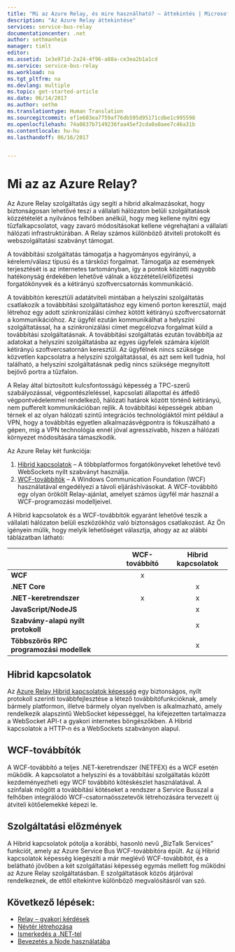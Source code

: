 ```yaml
---
title: "Mi az Azure Relay, és mire használható? – áttekintés | Microsoft Docs"
description: "Az Azure Relay áttekintése"
services: service-bus-relay
documentationcenter: .net
author: sethmanheim
manager: timlt
editor: 
ms.assetid: 1e3e971d-2a24-4f96-a88a-ce3ea2b1a1cd
ms.service: service-bus-relay
ms.workload: na
ms.tgt_pltfrm: na
ms.devlang: multiple
ms.topic: get-started-article
ms.date: 06/14/2017
ms.author: sethm
ms.translationtype: Human Translation
ms.sourcegitcommit: ef1e603ea7759af76db595d95171cdbe1c995598
ms.openlocfilehash: 74a0837b7149236faa45ef2cda0a0aee7c46a31b
ms.contentlocale: hu-hu
ms.lasthandoff: 06/16/2017


---
```

<a id="what-is-azure-relay" class="xliff"></a>

# Mi az az Azure Relay?

Az Azure Relay szolgáltatás úgy segíti a hibrid alkalmazásokat, hogy biztonságosan lehetővé teszi a vállalati hálózaton belüli szolgáltatások közzétételét a nyilvános felhőben anélkül, hogy meg kellene nyitni egy tűzfalkapcsolatot, vagy zavaró módosításokat kellene végrehajtani a vállalati hálózati infrastruktúrában. A Relay számos különböző átviteli protokollt és webszolgáltatási szabványt támogat.

A továbbítási szolgáltatás támogatja a hagyományos egyirányú, a kérelem/válasz típusú és a társközi forgalmat. Támogatja az események terjesztését is az internetes tartományban, így a pontok közötti nagyobb hatékonyság érdekében lehetővé válnak a közzétételi/előfizetési forgatókönyvek és a kétirányú szoftvercsatornás kommunikáció. 

A továbbítón keresztüli adatátviteli mintában a helyszíni szolgáltatás csatlakozik a továbbítási szolgáltatáshoz egy kimenő porton keresztül, majd létrehoz egy adott szinkronizálási címhez kötött kétirányú szoftvercsatornát a kommunikációhoz. Az ügyfél ezután kommunikálhat a helyszíni szolgáltatással, ha a szinkronizálási címet megcélozva forgalmat küld a továbbítási szolgáltatásnak. A továbbítási szolgáltatás ezután továbbítja az adatokat a helyszíni szolgáltatásba az egyes ügyfelek számára kijelölt kétirányú szoftvercsatornán keresztül. Az ügyfélnek nincs szüksége közvetlen kapcsolatra a helyszíni szolgáltatással, és azt sem kell tudnia, hol található, a helyszíni szolgáltatásnak pedig nincs szüksége megnyitott bejövő portra a tűzfalon.

A Relay által biztosított kulcsfontosságú képesség a TPC-szerű szabályozással, végpontészleléssel, kapcsolati állapottal és átfedő végpontvédelemmel rendelkező, hálózati határok között történő kétirányú, nem pufferelt kommunikációban rejlik. A továbbítási képességek abban térnek el az olyan hálózati szintű integrációs technológiáktól mint például a VPN, hogy a továbbítás egyetlen alkalmazásvégpontra is fókuszálható a gépen, míg a VPN technológia ennél jóval agresszívabb, hiszen a hálózati környezet módosítására támaszkodik.

Az Azure Relay két funkciója:

1. [Hibrid kapcsolatok](#hybrid-connections) – A többplatformos forgatókönyveket lehetővé tevő WebSockets nyílt szabványt használja.
2. [WCF-továbbítók](#wcf-relays) – A Windows Communication Foundation (WCF) használatával engedélyezi a távoli eljáráshívásokat. A WCF-továbbító egy olyan örökölt Relay-ajánlat, amelyet számos ügyfél már használ a WCF-programozási modelljeivel.

A Hibrid kapcsolatok és a WCF-továbbítók egyaránt lehetővé teszik a vállalati hálózaton belüli eszközökhöz való biztonságos csatlakozást. Az Ön igényein múlik, hogy melyik lehetőséget választja, ahogy az az alábbi táblázatban látható:

|  | WCF-továbbító | Hibrid kapcsolatok |
| --- |:---:|:---:|
| **WCF** |x | |
| **.NET Core** | |x |
| **.NET-keretrendszer** |x |x |
| **JavaScript/NodeJS** | |x |
| **Szabvány-alapú nyílt protokoll** | |x |
| **Többszörös RPC programozási modellek** | |x |

<a id="hybrid-connections" class="xliff"></a>

## Hibrid kapcsolatok

Az [Azure Relay Hibrid kapcsolatok képesség](relay-hybrid-connections-protocol.md) egy biztonságos, nyílt protokoll szerinti továbbfejlesztése a létező továbbítófunkcióknak, amely bármely platformon, illetve bármely olyan nyelvben is alkalmazható, amely rendelkezik alapszintű WebSocket képességgel, ha kifejezetten tartalmazza a WebSocket API-t a gyakori internetes böngészőkben. A Hibrid kapcsolatok a HTTP-n és a WebSockets szabványon alapul.

<a id="wcf-relays" class="xliff"></a>

## WCF-továbbítók

A WCF-továbbító a teljes .NET-keretrendszer (NETFEX) és a WCF esetén működik. A kapcsolatot a helyszíni és a továbbítási szolgáltatás között kezdeményezheti egy WCF továbbító kötéskészlet használatával. A színfalak mögött a továbbítási kötéseket a rendszer a Service Busszal a felhőben integrálódó WCF-csatornaösszetevők létrehozására tervezett új átviteli kötőelemekké képezi le.

<a id="service-history" class="xliff"></a>

## Szolgáltatási előzmények

A Hibrid kapcsolatok pótolja a korábbi, hasonló nevű „BizTalk Services” funkciót, amely az Azure Service Bus WCF-továbbítóra épült. Az új Hibrid kapcsolatok képesség kiegészíti a már meglévő WCF-továbbítót, és a belátható jövőben a két szolgáltatási képesség egymás mellett fog működni az Azure Relay szolgáltatásban. E szolgáltatások közös átjáróval rendelkeznek, de ettől eltekintve különböző megvalósításról van szó.

<a id="next-steps" class="xliff"></a>

## Következő lépések:

* [Relay – gyakori kérdések](relay-faq.md)
* [Névtér létrehozása](relay-create-namespace-portal.md)
* [Ismerkedés a .NET-tel](relay-hybrid-connections-dotnet-get-started.md)
* [Bevezetés a Node használatába](relay-hybrid-connections-node-get-started.md)


